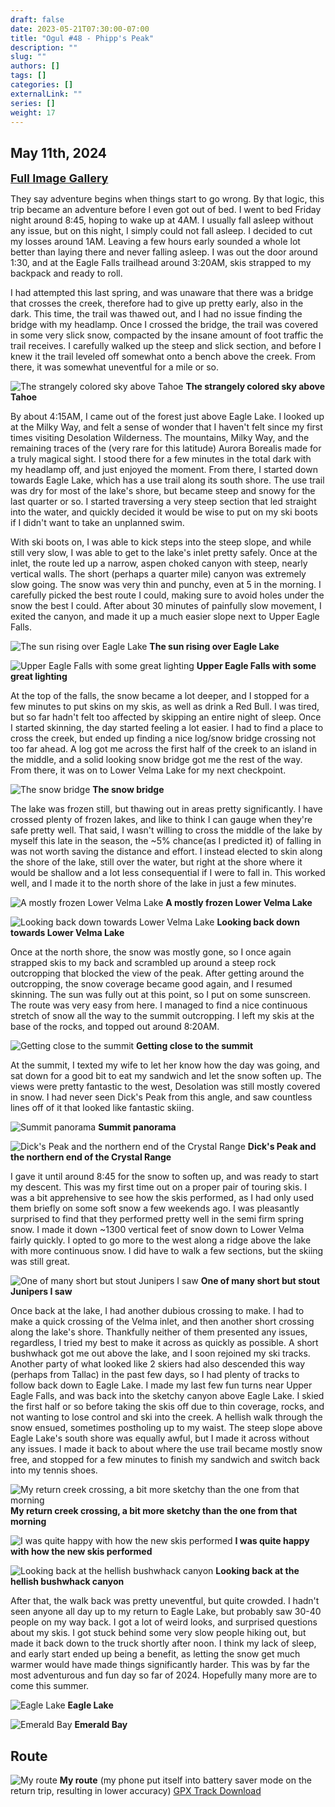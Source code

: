 ```yaml
---
draft: false
date: 2023-05-21T07:30:00-07:00
title: "Ogul #48 - Phipp's Peak"
description: ""
slug: ""
authors: []
tags: []
categories: []
externalLink: ""
series: []
weight: 17
---
```

## May 11th, 2024

<a href="../../galleries/phipps-gallery/"><font size="4"><b>Full Image Gallery</b></font></a>

They say adventure begins when things start to go wrong. By that logic, this trip became an adventure before I even got out of bed. I went to bed Friday night around 8:45, hoping to wake up at 4AM. I usually fall asleep without any issue, but on this night, I simply could not fall asleep. I decided to cut my losses around 1AM. Leaving a few hours early sounded a whole lot better than laying there and never falling asleep. I was out the door around 1:30, and at the Eagle Falls trailhead around 3:20AM, skis strapped to my backpack and ready to roll.

I had attempted this last spring, and was unaware that there was a bridge that crosses the creek, therefore had to give up pretty early, also in the dark. This time, the trail was thawed out, and I had no issue finding the bridge with my headlamp. Once I crossed the bridge, the trail was covered in some very slick snow, compacted by the insane amount of foot traffic the trail receives. I carefully walked up the steep and slick section, and before I knew it the trail leveled off somewhat onto a bench above the creek. From there, it was somewhat uneventful for a mile or so.

![The strangely colored sky above Tahoe](https://s3.us-west-1.wasabisys.com/web-assets/phipps-5-11-24/PXL_20240511_104250269.jpg?classes=shadow)
**The strangely colored sky above Tahoe**

By about 4:15AM, I came out of the forest just above Eagle Lake. I looked up at the Milky Way, and felt a sense of wonder that I haven't felt since my first times visiting Desolation Wilderness. The mountains, Milky Way, and the remaining traces of the (very rare for this latitude) Aurora Borealis made for a truly magical sight. I stood there for a few minutes in the total dark with my headlamp off, and just enjoyed the moment. From there, I started down towards Eagle Lake, which has a use trail along its south shore. The use trail was dry for most of the lake's shore, but became steep and snowy for the last quarter or so. I started traversing a very steep section that led straight into the water, and quickly decided it would be wise to put on my ski boots if I didn't want to take an unplanned swim.

With ski boots on, I was able to kick steps into the steep slope, and while still very slow, I was able to get to the lake's inlet pretty safely. Once at the inlet, the route led up a narrow, aspen choked canyon with steep, nearly vertical walls. The short (perhaps a quarter mile) canyon was extremely slow going. The snow was very thin and punchy, even at 5 in the morning. I carefully picked the best route I could, making sure to avoid  holes under the snow the best I could. After about 30 minutes of painfully slow movement, I exited the canyon, and made it up a much easier slope next to Upper Eagle Falls.

![The sun rising over Eagle Lake](https://s3.us-west-1.wasabisys.com/web-assets/phipps-5-11-24/PXL_20240511_122602945.MP.jpg?classes=shadow)
**The sun rising over Eagle Lake**

![Upper Eagle Falls with some great lighting](https://s3.us-west-1.wasabisys.com/web-assets/phipps-5-11-24/PXL_20240511_122901742.MP.jpg?classes=shadow)
**Upper Eagle Falls with some great lighting**

At the top of the falls, the snow became a lot deeper, and I stopped for a few minutes to put skins on my skis, as well as drink a Red Bull. I was tired, but so far hadn't felt too affected by skipping an entire night of sleep. Once I started skinning, the day started feeling a lot easier. I had to find a place to cross the creek, but ended up finding a nice log/snow bridge crossing not too far ahead. A log got me across the first half of the creek to an island in the middle, and a solid looking snow bridge got me the rest of the way. From there, it was on to Lower Velma Lake for my next checkpoint.

![The snow bridge](https://s3.us-west-1.wasabisys.com/web-assets/phipps-5-11-24/PXL_20240511_130823129.jpg?classes=shadow)
**The snow bridge**

The lake was frozen still, but thawing out in areas pretty significantly. I have crossed plenty of frozen lakes, and like to think I can gauge when they're safe pretty well. That said, I wasn't willing to cross the middle of the lake by myself this late in the season, the ~5% chance(as I predicted it) of falling in was not worth saving the distance and effort. I instead elected to skin along the shore of the lake, still over the water, but right at the shore where it would be shallow and a lot less consequential if I were to fall in. This worked well, and I made it to the north shore of the lake in just a few minutes.

![A mostly frozen Lower Velma Lake](https://s3.us-west-1.wasabisys.com/web-assets/phipps-5-11-24/PXL_20240511_134101751.jpg?classes=shadow)
**A mostly frozen Lower Velma Lake**

![Looking back down towards Lower Velma Lake](https://s3.us-west-1.wasabisys.com/web-assets/phipps-5-11-24/PXL_20240511_134819267.jpg?classes=shadow)
**Looking back down towards Lower Velma Lake**

Once at the north shore, the snow was mostly gone, so I once again strapped skis to my back and scrambled up around a steep rock outcropping that blocked the view of the peak. After getting around the outcropping, the snow coverage became good again, and I resumed skinning. The sun was fully out at this point, so I put on some sunscreen. The route was very easy from here. I managed to find a nice continuous stretch of snow all the way to the summit outcropping. I left my skis at the base of the rocks, and topped out around 8:20AM.

![Getting close to the summit](https://s3.us-west-1.wasabisys.com/web-assets/phipps-5-11-24/PXL_20240511_145057488.jpg?classes=shadow)
**Getting close to the summit**

At the summit, I texted my wife to let her know how the day was going, and sat down for a good bit to eat my sandwich and let the snow soften up. The views were pretty fantastic to the west, Desolation was still mostly covered in snow. I had never seen Dick's Peak from this angle, and saw countless lines off of it that looked like fantastic skiing. 

![Summit panorama](https://s3.us-west-1.wasabisys.com/web-assets/phipps-5-11-24/PXL_20240511_152658578.PANO.jpg?classes=shadow)
**Summit panorama**

![Dick's Peak and the northern end of the Crystal Range](https://s3.us-west-1.wasabisys.com/web-assets/phipps-5-11-24/PXL_20240511_152603553.jpg?classes=shadow)
**Dick's Peak and the northern end of the Crystal Range**

I gave it until around 8:45 for the snow to soften up, and was ready to start my descent. This was my first time out on a proper pair of touring skis. I was a bit apprehensive to see how the skis performed, as I had only used them briefly on some soft snow a few weekends ago. I was pleasantly surprised to find that they performed pretty well in the semi firm spring snow. I made it down ~1300 vertical feet of snow down to Lower Velma fairly quickly. I opted to go more to the west along a ridge above the lake with more continuous snow. I did have to walk a few sections, but the skiing was still great.

![One of many short but stout Junipers I saw](https://s3.us-west-1.wasabisys.com/web-assets/phipps-5-11-24/PXL_20240511_160138902.jpg?classes=shadow)
**One of many short but stout Junipers I saw**

Once back at the lake, I had another dubious crossing to make. I had to make a quick crossing of the Velma inlet, and then another short crossing along the lake's shore. Thankfully neither of them presented any issues, regardless, I tried my best to make it across as quickly as possible. A short bushwhack got me out above the lake, and I soon rejoined my ski tracks. Another party of what looked like 2 skiers had also descended this way (perhaps from Tallac) in the past few days, so I had plenty of tracks to follow back down to Eagle Lake. I made my last few fun turns near Upper Eagle Falls, and was back into the sketchy canyon above Eagle Lake. I skied the first half or so before taking the skis off due to thin coverage, rocks, and not wanting to lose control and ski into the creek. A hellish walk through the snow ensued, sometimes postholing up to my waist. The steep slope above Eagle Lake's south shore was equally awful, but I made it across without any issues. I made it back to about where the use trail became mostly snow free, and stopped for a few minutes to finish my sandwich and switch back into my tennis shoes.

![My return creek crossing, a bit more sketchy than the one from that morning](https://s3.us-west-1.wasabisys.com/web-assets/phipps-5-11-24/PXL_20240511_165738073.jpg?classes=shadow)
**My return creek crossing, a bit more sketchy than the one from that morning**

![I was quite happy with how the new skis performed](https://s3.us-west-1.wasabisys.com/web-assets/phipps-5-11-24/PXL_20240511_165859606.MP.jpg?classes=shadow)
**I was quite happy with how the new skis performed**

![Looking back at the hellish bushwhack canyon](https://s3.us-west-1.wasabisys.com/web-assets/phipps-5-11-24/PXL_20240511_174432565.jpg?classes=shadow)
**Looking back at the hellish bushwhack canyon**

After that, the walk back was pretty uneventful, but quite crowded. I hadn't seen anyone all day up to my return to Eagle Lake, but probably saw 30-40 people on my way back. I got a lot of weird looks, and surprised questions about my skis. I got stuck behind some very slow people hiking out, but made it back down to the truck shortly after noon. I think my lack of sleep, and early start ended up being a benefit, as letting the snow get much warmer would have made things significantly harder. This was by far the most adventurous and fun day so far of 2024. Hopefully many more are to come this summer.

![Eagle Lake](https://s3.us-west-1.wasabisys.com/web-assets/phipps-5-11-24/PXL_20240511_180118414.jpg?classes=shadow)
**Eagle Lake**

![Emerald Bay](https://s3.us-west-1.wasabisys.com/web-assets/phipps-5-11-24/PXL_20240511_184949673.jpg?classes=shadow)
**Emerald Bay**

## Route
![My route](https://s3.us-west-1.wasabisys.com/web-assets/phipps-5-11-24/phipps-peak-route.jpg?classes=shadow)
**My route**
(my phone put itself into battery saver mode on the return trip, resulting in lower accuracy)
[GPX Track Download](https://s3.us-west-1.wasabisys.com/web-assets/phipps-5-11-24/phipps-5-11-24.gpx)
